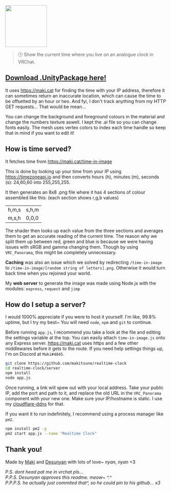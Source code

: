 <img height="130" src="https://maki.cat/vrchat/realtime_clock_github.png"/>

> 🕒 Show the current time where you live on an analogue clock in VRChat.

## [Download .UnityPackage here!](https://github.com/makitsune/realtime-clock/releases)

It uses https://maki.cat for finding the time with your IP address, therefore it can sometimes return an inaccurate location, which can cause the time to be offsetted by an hour or two. And fyi, I don't track anything from my HTTP GET requests... That would be mean...

You can change the background and foreground colours in the material and change the numbers texture aswell. I kept the .ai file so you can change fonts easily. The mesh uses vertex colors to index each time handle so keep that in mind if you want to edit it!

## How is time served?

It fetches time from https://maki.cat/time-in-image

This is done by looking up your time from your IP using https://timezoneapi.io and then converts hours (h), minutes (m), seconds (s): 24,60,60 into 255,255,255.

It then generates an 8x8 .png file where it has 4 sections of colour assembled like this: (each section shows r,g,b values)

<table>
	<tr><td>h,m,s</td><td>s,h,m</td></tr>
	<tr><td>m,s,h</td><td>0,0,0</td></tr>
</table>

The shader then looks up each value from the three sections and averages them to get an accurate reading of the current time. The reason why we split them up between red, green and blue is because we were having issues with sRGB and gamma changing them. Though by using `VRC_Panorama`, this might be completely unnecessary.

**Caching** was also an issue which we solved by redirecting `/time-in-image` to `/time-in-image/[random string of letters].png`. Otherwise it would turn back time when you rejoined your world.

My **web server** to generate the image was made using Node.js with the modules: `express`, `request` and `jimp`

## How do I setup a server?

I would 1000% appreciate if you were to host it yourself. I'm like, 99.8% uptime, but I try my best~ You will need `node`, `npm` and `git` to continue.

Before running `app.js`, I recommend you take a look at the file and editing the settings variable at the top. You can easily attach `time-in-image.js` onto any Express server. https://maki.cat uses https and a few other middlewares before it gets to the route. If you need help settings things up, I'm on Discord at `Maki#4845`.

```sh
git clone https://github.com/makitsune/realtime-clock
cd realtime-clock/server
npm install
node app.js
```

Once running, a link will spew out with your local address. Take your public IP, add the port and path to it, and replace the old URL in the `VRC_Panorama` component with your new one. Make sure your IP/hostname is static. I use my [cloudflare-ddns](https://github.com/makitsune/cloudflare-ddns) for that.

If you want it to run indefinitely, I recommend using a process manager like `pm2`.

```sh
npm install pm2 -g
pm2 start app.js --name "Realtime Clock"
```

## Thank you!

Made by [Maki](https://github.com/makitsune) and
[Desunyan](https://github.com/Shii2) with lots of love~ *nyan, nyan* <3

*P.S. dont head pat me in vrchat pls...*<br>
*P.P.S. Desunyan approves this readme. meow~ ^.^*<br>
*P.P.P.S. he actually just commited that^, so he could pin to his github... x3*
